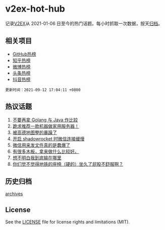 # v2ex-hot-hub

 记录[V2EX](https://www.v2ex.com/)从 2021-01-06 日至今的热门话题。每小时抓取一次数据，按天[归档](archives)。
 
 ## 相关项目

- [GitHub热榜](https://github.com/snaildev/github-hot-hub)
- [知乎热榜](https://github.com/snaildev/zhihu-hot-hub)
- [微博热榜](https://github.com/snaildev/weibo-hot-hub)
- [头条热榜](https://github.com/snaildev/toutiao-hot-hub)
- [抖音热榜](https://github.com/snaildev/douyin-hot-hub)


 `更新时间：2021-09-12 17:04:11 +0800`

## 热议话题

1. [不要再拿 Golang 与 Java 作比较](https://www.v2ex.com/t/801337)
1. [跪求推荐一款机器做家用服务器！](https://www.v2ex.com/t/801306)
1. [被高德地图整的暴躁了](https://www.v2ex.com/t/801330)
1. [开启 shadowrocket 时微信连接缓慢](https://www.v2ex.com/t/801289)
1. [微信用来发文件真的是蠢爆了](https://www.v2ex.com/t/801295)
1. [有很多木板，拿来做什么比较好。](https://www.v2ex.com/t/801328)
1. [想不明白我到底输在哪里](https://www.v2ex.com/t/801277)
1. [你们觉不觉得地铁的座椅（硬的）坐久了屁股不舒服啊？](https://www.v2ex.com/t/801243)

## 历史归档

[archives](archives)

## License

See the [LICENSE](LICENSE) file for license rights and limitations (MIT).
